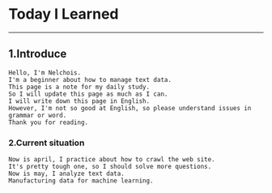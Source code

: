 # Today I Learned
---
## 1.Introduce
    Hello, I'm Nelchois. 
    I'm a beginner about how to manage text data. 
    This page is a note for my daily study. 
    So I will update this page as much as I can.
    I will write down this page in English. 
    However, I'm not so good at English, so please understand issues in grammar or word.  
    Thank you for reading.

### 2.Current situation
    Now is april, I practice about how to crawl the web site. 
    It's pretty tough one, so I should solve more questions.
    Now is may, I analyze text data. 
    Manufacturing data for machine learning.
